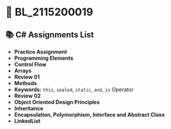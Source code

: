 # 📌 BL_2115200019

## 📚 C# Assignments List  

- **Practice Assignment**
- **Programming Elements**  
- **Control Flow**  
- **Arrays**  
- **Review 01**  
- **Methods**  
- **Keywords:** `this`, `sealed`, `static`, `and`, `is` Operator  
- **Review 02** 
- **Object Oriented Design Principles**
- **Inheritance**
- **Encapsulation, Polymorphism, Interface and Abstract Class**
- **LinkedList**
